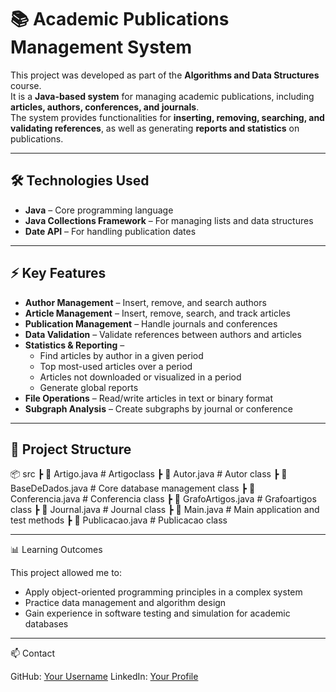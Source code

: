 # 📚 Academic Publications Management System

This project was developed as part of the **Algorithms and Data Structures** course.  
It is a **Java-based system** for managing academic publications, including **articles, authors, conferences, and journals**.  
The system provides functionalities for **inserting, removing, searching, and validating references**, as well as generating **reports and statistics** on publications.

---

## 🛠️ Technologies Used
- **Java** – Core programming language  
- **Java Collections Framework** – For managing lists and data structures  
- **Date API** – For handling publication dates  

---

## ⚡ Key Features
- **Author Management** – Insert, remove, and search authors  
- **Article Management** – Insert, remove, search, and track articles  
- **Publication Management** – Handle journals and conferences  
- **Data Validation** – Validate references between authors and articles  
- **Statistics & Reporting** –  
  - Find articles by author in a given period  
  - Top most-used articles over a period  
  - Articles not downloaded or visualized in a period  
  - Generate global reports  
- **File Operations** – Read/write articles in text or binary format  
- **Subgraph Analysis** – Create subgraphs by journal or conference  

---

## 📂 Project Structure
📦 src
┣ 📜 Artigo.java # Artigoclass
┣ 📜 Autor.java # Autor class
┣ 📜 BaseDeDados.java # Core database management class
┣ 📜 Conferencia.java # Conferencia class
┣ 📜 GrafoArtigos.java # Grafoartigos class
┣ 📜 Journal.java # Journal class
┣ 📜 Main.java # Main application and test methods
┣ 📜 Publicacao.java # Publicacao class

---

📊 Learning Outcomes

This project allowed me to:

- Apply object-oriented programming principles in a complex system
- Practice data management and algorithm design
- Gain experience in software testing and simulation for academic databases

---

📫 Contact

GitHub: [Your Username](https://github.com/JorgeFerreiraa)
LinkedIn: [Your Profile](https://www.linkedin.com/in/jorge-ferreira-015668311/)
